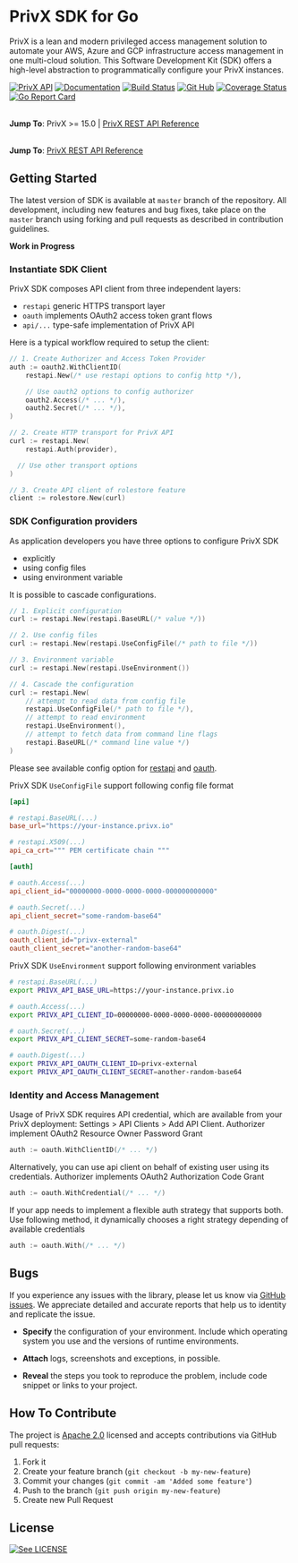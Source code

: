 # PrivX SDK for Go

PrivX is a lean and modern privileged access management solution to automate your AWS, Azure and GCP infrastructure access management in one multi-cloud solution. This Software Development Kit (SDK) offers a high-level abstraction to programmatically configure your PrivX instances.

[![PrivX API](https://img.shields.io/badge/privx%20api-%20≥%2015-blue)](https://apispecs.ssh.com)
[![Documentation](https://godoc.org/github.com/SSHcom/privx-sdk-go?status.svg)](http://godoc.org/github.com/SSHcom/privx-sdk-go)
[![Build Status](https://img.shields.io/github/workflow/status/SSHcom/privx-sdk-go/Go)](https://github.com/SSHcom/privx-sdk-go/actions)
[![Git Hub](https://img.shields.io/github/last-commit/SSHcom/privx-sdk-go.svg)](https://github.com/SSHcom/privx-sdk-go/actions)
[![Coverage Status](https://coveralls.io/repos/github/SSHcom/privx-sdk-go/badge.svg?branch=master)](https://coveralls.io/github/SSHcom/privx-sdk-go?branch=master)
[![Go Report Card](https://goreportcard.com/badge/github.com/SSHcom/privx-sdk-go)](https://goreportcard.com/report/github.com/SSHcom/privx-sdk-go)

\
**Jump To**:
PrivX >= 15.0 |
[PrivX REST API Reference](https://apispecs.ssh.com)


\
**Jump To**:
[PrivX REST API Reference](https://apispecs.ssh.com)


## Getting Started

The latest version of SDK is available at `master` branch of the repository. All development, including new features and bug fixes, take place on the `master` branch using forking and pull requests as described in contribution guidelines.

**Work in Progress**

### Instantiate SDK Client

PrivX SDK composes API client from three independent layers:
* `restapi` generic HTTPS transport layer
* `oauth` implements OAuth2 access token grant flows
* `api/...` type-safe implementation of PrivX API 

Here is a typical workflow required to setup the client:

```go
// 1. Create Authorizer and Access Token Provider
auth := oauth2.WithClientID(
	restapi.New(/* use restapi options to config http */),

	// Use oauth2 options to config authorizer
	oauth2.Access(/* ... */),
	oauth2.Secret(/* ... */),
)

// 2. Create HTTP transport for PrivX API
curl := restapi.New(
	restapi.Auth(provider),

  // Use other transport options
)

// 3. Create API client of rolestore feature
client := rolestore.New(curl)
```

### SDK Configuration providers

As application developers you have three options to configure PrivX SDK
* explicitly
* using config files
* using environment variable

It is possible to cascade configurations.

```go
// 1. Explicit configuration
curl := restapi.New(restapi.BaseURL(/* value */))

// 2. Use config files
curl := restapi.New(restapi.UseConfigFile(/* path to file */))

// 3. Environment variable
curl := restapi.New(restapi.UseEnvironment())

// 4. Cascade the configuration
curl := restapi.New(
	// attempt to read data from config file
	restapi.UseConfigFile(/* path to file */),
	// attempt to read environment
	restapi.UseEnvironment(),
	// attempt to fetch data from command line flags 
	restapi.BaseURL(/* command line value */)
)
```

Please see available config option for [restapi](restapi/opts.go) and [oauth](oauth/opts.go).

PrivX SDK `UseConfigFile` support following config file format

```conf
[api]

# restapi.BaseURL(...)
base_url="https://your-instance.privx.io"

# restapi.X509(...)
api_ca_crt=""" PEM certificate chain """

[auth]

# oauth.Access(...)
api_client_id="00000000-0000-0000-0000-000000000000"

# oauth.Secret(...)
api_client_secret="some-random-base64"

# oauth.Digest(...)
oauth_client_id="privx-external"
oauth_client_secret="another-random-base64"
```

PrivX SDK `UseEnvironment` support following environment variables

```bash
# restapi.BaseURL(...)
export PRIVX_API_BASE_URL=https://your-instance.privx.io

# oauth.Access(...)
export PRIVX_API_CLIENT_ID=00000000-0000-0000-0000-000000000000

# oauth.Secret(...)
export PRIVX_API_CLIENT_SECRET=some-random-base64

# oauth.Digest(...)
export PRIVX_API_OAUTH_CLIENT_ID=privx-external
export PRIVX_API_OAUTH_CLIENT_SECRET=another-random-base64
```

### Identity and Access Management

Usage of PrivX SDK requires API credential, which are available from your PrivX deployment: Settings > API Clients > Add API Client. Authorizer implement OAuth2 Resource Owner Password Grant

```go
auth := oauth.WithClientID(/* ... */)
```

Alternatively, you can use api client on behalf of existing user using its credentials. Authorizer implements OAuth2 Authorization Code Grant

```go
auth := oauth.WithCredential(/* ... */)
```

If your app needs to implement a flexible auth strategy that supports both. Use following method, it dynamically chooses a right strategy depending of available credentials  
```go
auth := oauth.With(/* ... */)
```

## Bugs

If you experience any issues with the library, please let us know via [GitHub issues](https://github.com/SSHcom/privx-sdk-go/issues). We appreciate detailed and accurate reports that help us to identity and replicate the issue.

* **Specify** the configuration of your environment. Include which operating system you use and the versions of runtime environments.

* **Attach** logs, screenshots and exceptions, in possible.

* **Reveal** the steps you took to reproduce the problem, include code snippet or links to your project.


## How To Contribute

The project is [Apache 2.0](LICENSE) licensed and accepts contributions via GitHub pull requests:

1. Fork it
2. Create your feature branch (`git checkout -b my-new-feature`)
3. Commit your changes (`git commit -am 'Added some feature'`)
4. Push to the branch (`git push origin my-new-feature`)
5. Create new Pull Request


## License

[![See LICENSE](https://img.shields.io/github/license/SSHcom/privx-sdk-go.svg?style=for-the-badge)](LICENSE)
